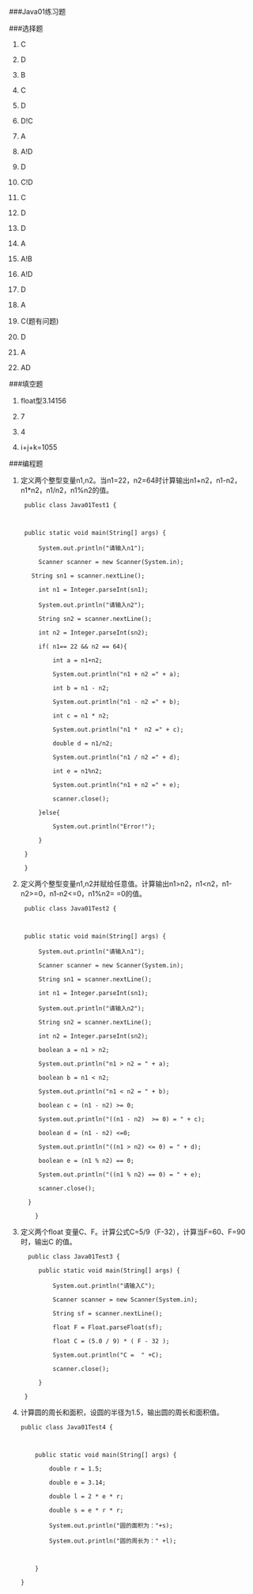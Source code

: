 ###Java01练习题
###选择题
1. C
2. D
3. B
4. C
5. D
6. D!C
7. A
8. A!D
9. D
10. C!D
11. C
12. D
13. D
14. A
15. A!B
16. A!D
17. D
18. A
19. C(题有问题)
20. D
21. A
22. AD

###填空题
1. float型3.14156
2. 7
3. 4
4. i+j+k=1055

###编程题
1. 定义两个整型变量n1,n2。当n1=22，n2=64时计算输出n1+n2，n1-n2，n1*n2，n1/n2，n1%n2的值。

        public class Java01Test1 {

    	public static void main(String[] args) {
			System.out.println("请输入n1");
			Scanner scanner = new Scanner(System.in);
	  	  String sn1 = scanner.nextLine();
			int n1 = Integer.parseInt(sn1);
			System.out.println("请输入n2");
			String sn2 = scanner.nextLine();
			int n2 = Integer.parseInt(sn2);
			if( n1== 22 && n2 == 64){
				int a = n1+n2;
				System.out.println("n1 + n2 =" + a);
				int b = n1 - n2;
				System.out.println("n1 - n2 =" + b);
				int c = n1 * n2;
				System.out.println("n1 *  n2 =" + c);
				double d = n1/n2;
				System.out.println("n1 / n2 =" + d);
				int e = n1%n2;
				System.out.println("n1 + n2 =" + e);
				scanner.close();
			}else{
				System.out.println("Error!");
			}
	    }
        }
2. 定义两个整型变量n1,n2并赋给任意值。计算输出n1>n2，n1<n2，n1-n2>=0，n1-n2<=0，n1%n2= =0的值。

        public class Java01Test2 {

	    public static void main(String[] args) {
			System.out.println("请输入n1");
			Scanner scanner = new Scanner(System.in);
			String sn1 = scanner.nextLine();
			int n1 = Integer.parseInt(sn1);
			System.out.println("请输入n2");
			String sn2 = scanner.nextLine();
			int n2 = Integer.parseInt(sn2);
			boolean a = n1 > n2;
			System.out.println("n1 > n2 = " + a);
			boolean b = n1 < n2;
			System.out.println("n1 < n2 = " + b);	
			boolean c = (n1 - n2) >= 0;
			System.out.println("((n1 - n2)  >= 0) = " + c);
			boolean d = (n1 - n2) <=0;
			System.out.println("((n1 > n2) <= 0) = " + d);
			boolean e = (n1 % n2) == 0;
			System.out.println("((n1 % n2) == 0) = " + e);
			scanner.close();
	     }
    	   }


3. 定义两个float 变量C、F。计算公式C=5/9（F-32），计算当F=60、F=90时，输出C 的值。

         public class Java01Test3 {
	    	public static void main(String[] args) {
				System.out.println("请输入C");
				Scanner scanner = new Scanner(System.in);
				String sf = scanner.nextLine();
				float F = Float.parseFloat(sf);
				float C = (5.0 / 9) * ( F - 32 );
				System.out.println("C =  " +C);
				scanner.close();
			}
		}

4.  计算圆的周长和面积，设圆的半径为1.5，输出圆的周长和面积值。
        public class Java01Test4 {

			public static void main(String[] args) {
				double r = 1.5;
				double e = 3.14;
				double l = 2 * e * r;
				double s = e * r * r;
				System.out.println("圆的面积为："+s);
				System.out.println("圆的周长为：" +l);

			}
		}